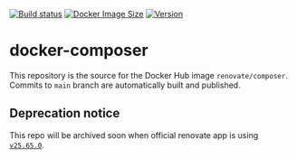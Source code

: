 [![Build status](https://github.com/renovatebot/docker-composer/workflows/build/badge.svg)](https://github.com/renovatebot/docker-composer/actions?query=workflow%3Abuild)
[![Docker Image Size](https://img.shields.io/docker/image-size/renovate/composer/latest)](https://hub.docker.com/r/renovate/composer)
[![Version](https://img.shields.io/docker/v/renovate/composer?sort=semver)](https://hub.docker.com/r/renovate/composer)

# docker-composer

This repository is the source for the Docker Hub image `renovate/composer`. Commits to `main` branch are automatically built and published.


## Deprecation notice

This repo will be archived soon when official renovate app is using [`v25.65.0`](https://github.com/renovatebot/renovate/releases/tag/25.65.0).
